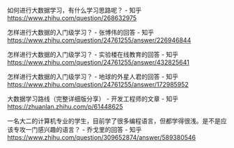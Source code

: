 如何进行大数据学习，有什么学习思路呢？ - 知乎 https://www.zhihu.com/question/268632975



怎样进行大数据的入门级学习？ - 张博伟的回答 - 知乎 https://www.zhihu.com/question/24761255/answer/226946844



怎样进行大数据的入门级学习？ - 实验楼在线教育的回答 - 知乎 https://www.zhihu.com/question/24761255/answer/432825641



怎样进行大数据的入门级学习？ - 地球的外星人君的回答 - 知乎 https://www.zhihu.com/question/24761255/answer/172985952



大数据学习路线（完整详细版分享） - 开发工程师的文章 - 知乎 https://zhuanlan.zhihu.com/p/61448625



一名大二的计算机专业的学生，目前学了很多编程语言，但都学得很浅。是不是应该专攻一门感兴趣的语言？ - 乔戈里的回答 - 知乎 https://www.zhihu.com/question/309652874/answer/589380546
